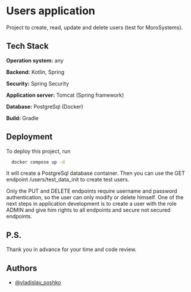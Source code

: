 # Users application
Project to create, read, update and delete users (test for MoroSystems).



## Tech Stack

**Operation system:** any 

**Backend:** Kotlin, Spring

**Security:** Spring Security

**Application server:** Tomcat (Spring framework)

**Database:** PostgreSql (Docker)

**Build:** Gradle

## Deployment

To deploy this project, run

```bash
  docker compose up -d
```
It will create a PostgreSql database container.
Then you can use the GET endpoint /users/test_data_init to create test users.

Only the PUT and DELETE endpoints require username and password authentication, so the user can only modify or delete himself. 
One of the next steps in application development is to create a user with the role ADMIN and give him rights to all endpoints and secure not secured endpoints.

## P.S.
Thank you in advance for your time and code review.

## Authors

- [@vladislav_soshko](https://github.com/GreenTheSnail)
